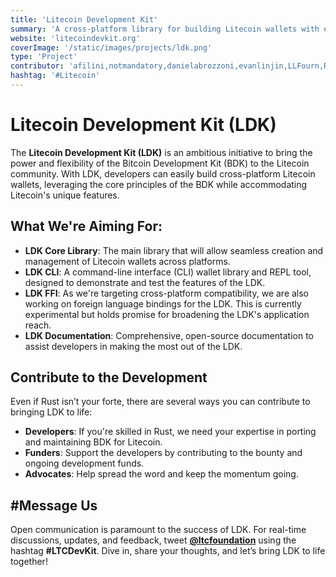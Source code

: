 ```yaml
---
title: 'Litecoin Development Kit'
summary: 'A cross-platform library for building Litecoin wallets with ease.'
website: 'litecoindevkit.org'
coverImage: '/static/images/projects/ldk.png'
type: 'Project'
contributor: 'afilini,notmandatory,danielabrozzoni,evanlinjin,LLFourn,RajarshiMaitra'
hashtag: '#Litecoin'
---
```


# Litecoin Development Kit (LDK)

The **Litecoin Development Kit (LDK)** is an ambitious initiative to bring the power and flexibility of the Bitcoin Development Kit (BDK) to the Litecoin community. With LDK, developers can easily build cross-platform Litecoin wallets, leveraging the core principles of the BDK while accommodating Litecoin's unique features.

## What We're Aiming For:

- **LDK Core Library**: The main library that will allow seamless creation and management of Litecoin wallets across platforms.
- **LDK CLI**: A command-line interface (CLI) wallet library and REPL tool, designed to demonstrate and test the features of the LDK.
- **LDK FFI**: As we're targeting cross-platform compatibility, we are also working on foreign language bindings for the LDK. This is currently experimental but holds promise for broadening the LDK's application reach.
- **LDK Documentation**: Comprehensive, open-source documentation to assist developers in making the most out of the LDK.


## Contribute to the Development

Even if Rust isn’t your forte, there are several ways you can contribute to bringing LDK to life:
- **Developers**: If you're skilled in Rust, we need your expertise in porting and maintaining BDK for Litecoin.
- **Funders**: Support the developers by contributing to the bounty and ongoing development funds.
- **Advocates**: Help spread the word and keep the momentum going.

## #Message Us

Open communication is paramount to the success of LDK. For real-time discussions, updates, and feedback, tweet **[@ltcfoundation](https://twitter.com/ltcfoundation)** using the hashtag **#LTCDevKit**. Dive in, share your thoughts, and let’s bring LDK to life together!